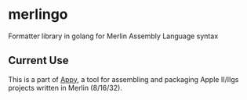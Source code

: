 # merlingo
Formatter library in golang for Merlin Assembly Language syntax

## Current Use
This is a part of [Appy](https://github.com/digarok/appy), a tool for assembling and packaging Apple II/IIgs projects written in Merlin (8/16/32).

